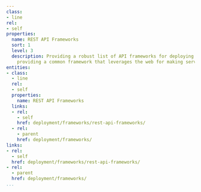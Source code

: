 ```yaml
---
class:
- line
rel:
- self
properties:
  name: REST API Frameworks
  sort: 1
  level: 3
  description: Providing a robust list of API frameworks for deploying REST API services,
    providing a common framework that leverages the web for making services available.
entities:
- class:
  - line
  rel:
  - self
  properties:
    name: REST API Frameworks
  links:
  - rel:
    - self
    href: deployment/frameworks/rest-api-frameworks/
  - rel:
    - parent
    href: deployment/frameworks/
links:
- rel:
  - self
  href: deployment/frameworks/rest-api-frameworks/
- rel:
  - parent
  href: deployment/frameworks/
...
```

